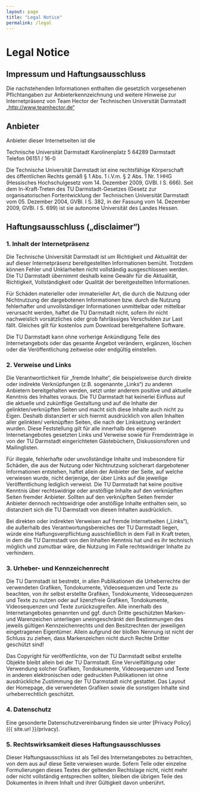 ```yaml
---
layout: page
title: "Legal Notice"
permalink: /legal
---
```


# Legal Notice

## Impressum und Haftungsausschluss

Die nachstehenden Informationen enthalten die gesetzlich vorgesehenen Pflichtangaben zur Anbieterkennzeichnung
und weitere Hinweise zur Internetpräsenz von Team Hector der Technischen Universität Darmstadt
„http://www.teamhector.de“

## Anbieter

Anbieter dieser Internetseiten ist die

Technische Universität Darmstadt
Karolinenplatz 5
64289 Darmstadt
Telefon 06151 / 16-0

Die Technische Universität Darmstadt ist eine rechtsfähige Körperschaft des öffentlichen Rechts gemäß § 1
Abs. 1 i.V.m. § 2 Abs. 1 Nr. 1 HHG (Hessisches Hochschulgesetz vom 14. Dezember 2009, GVBl. I S. 666).
Seit dem In-Kraft-Treten des TU Darmstadt-Gesetzes (Gesetz zur organisatorischen Fortentwicklung der
Technischen Universität Darmstadt vom 05. Dezember 2004, GVBl. I S. 382, in der Fassung vom 14. Dezember 2009,
GVBl. I S. 699) ist sie autonome Universität des Landes Hessen.

## Haftungsausschluss („disclaimer“)

### 1. Inhalt der Internetpräsenz

Die Technische Universität Darmstadt ist um Richtigkeit und Aktualität der auf dieser Internetpräsenz
bereitgestellten Informationen bemüht. Trotzdem können Fehler und Unklarheiten nicht vollständig
ausgeschlossen werden. Die TU Darmstadt übernimmt deshalb keine Gewähr für die Aktualität, Richtigkeit,
Vollständigkeit oder Qualität der bereitgestellten Informationen.

Für Schäden materieller oder immaterieller Art, die durch die Nutzung oder Nichtnutzung der dargebotenen
Informationen bzw. durch die Nutzung fehlerhafter und unvollständiger Informationen unmittelbar oder mittelbar
verursacht werden, haftet die TU Darmstadt nicht, sofern ihr nicht nachweislich vorsätzliches oder grob
fahrlässiges Verschulden zur Last fällt. Gleiches gilt für kostenlos zum Download bereitgehaltene Software.

Die TU Darmstadt kann ohne vorherige Ankündigung Teile des Internetangebots oder das gesamte Angebot
verändern, ergänzen, löschen oder die Veröffentlichung zeitweise oder endgültig einstellen.

### 2. Verweise und Links

Die Verantwortlichkeit für „fremde Inhalte“, die beispielsweise durch direkte oder indirekte Verknüpfungen
(z.B. sogenannte „Links“) zu anderen Anbietern bereitgehalten werden, setzt unter anderem positive und
aktuelle Kenntnis des Inhaltes voraus. Die TU Darmstadt hat keinerlei Einfluss auf die aktuelle und
zukünftige Gestaltung und auf die Inhalte der gelinkten/verknüpften Seiten und macht sich diese Inhalte
auch nicht zu Eigen. Deshalb distanziert er sich hiermit ausdrücklich von allen Inhalten aller gelinkten/
verknüpften Seiten, die nach der Linksetzung verändert wurden. Diese Feststellung gilt für alle innerhalb des
eigenen Internetangebotes gesetzten Links und Verweise sowie für Fremdeinträge in von der TU Darmstadt
eingerichteten Gästebüchern, Diskussionsforen und Mailinglisten.

Für illegale, fehlerhafte oder unvollständige Inhalte und insbesondere für Schäden, die aus der Nutzung oder
Nichtnutzung solcherart dargebotener Informationen entstehen, haftet allein der Anbieter der Seite, auf welche
verwiesen wurde, nicht derjenige, der über Links auf die jeweilige Veröffentlichung lediglich verweist.
Die TU Darmstadt hat keine positive Kenntnis über rechtswidrige oder anstößige Inhalte auf den verknüpften
Seiten fremder Anbieter. Sollten auf den verknüpften Seiten fremder Anbieter dennoch rechtswidrige oder
anstößige Inhalte enthalten sein, so distanziert sich die TU Darmstadt von diesen Inhalten ausdrücklich.

Bei direkten oder indirekten Verweisen auf fremde Internetseiten („Links“), die außerhalb des
Verantwortungsbereiches der TU Darmstadt liegen, würde eine Haftungsverpflichtung ausschließlich in dem Fall
in Kraft treten, in dem die TU Darmstadt von den Inhalten Kenntnis hat und es ihr technisch möglich und
zumutbar wäre, die Nutzung im Falle rechtswidriger Inhalte zu verhindern.

### 3. Urheber- und Kennzeichenrecht

Die TU Darmstadt ist bestrebt, in allen Publikationen die Urheberrechte der verwendeten Grafiken,
Tondokumente, Videosequenzen und Texte zu beachten, von ihr selbst erstellte Grafiken, Tondokumente,
Videosequenzen und Texte zu nutzen oder auf lizenzfreie Grafiken, Tondokumente, Videosequenzen und Texte
zurückzugreifen. Alle innerhalb des Internetangebotes genannten und ggf. durch Dritte geschützten Marken-
und Warenzeichen unterliegen uneingeschränkt den Bestimmungen des jeweils gültigen Kennzeichenrechts und
den Besitzrechten der jeweiligen eingetragenen Eigentümer. Allein aufgrund der bloßen Nennung ist nicht
der Schluss zu ziehen, dass Markenzeichen nicht durch Rechte Dritter geschützt sind!

Das Copyright für veröffentlichte, von der TU Darmstadt selbst erstellte Objekte bleibt allein bei der TU
Darmstadt. Eine Vervielfältigung oder Verwendung solcher Grafiken, Tondokumente, Videosequenzen und Texte
in anderen elektronischen oder gedruckten Publikationen ist ohne ausdrückliche Zustimmung der TU Darmstadt
nicht gestattet. Das Layout der Homepage, die verwendeten Grafiken sowie die sonstigen Inhalte sind
urheberrechtlich geschützt.

### 4. Datenschutz

Eine gesonderte Datenschutzvereinbarung finden sie unter [Privacy Policy]({{ site.url }}/privacy).

### 5. Rechtswirksamkeit dieses Haftungsausschlusses

Dieser Haftungsausschluss ist als Teil des Internetangebotes zu betrachten, von dem aus auf diese Seite
verwiesen wurde. Sofern Teile oder einzelne Formulierungen dieses Textes der geltenden Rechtslage nicht,
nicht mehr oder nicht vollständig entsprechen sollten, bleiben die übrigen Teile des Dokumentes in ihrem
Inhalt und ihrer Gültigkeit davon unberührt.
